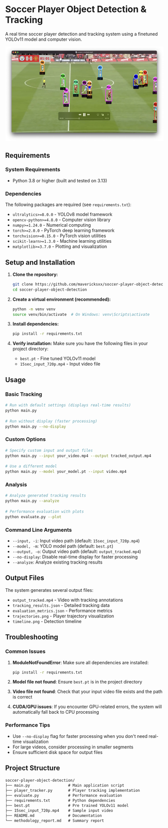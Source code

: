 # Soccer Player Object Detection & Tracking

A real time soccer player detection and tracking system using a finetuned YOLOv11 model and computer vision.

![Demo](demo.png)

## Requirements

### System Requirements
- Python 3.8 or higher (built and tested on 3.13)

### Dependencies
The following packages are required (see `requirements.txt`):

- `ultralytics>=8.0.0` - YOLOv8 model framework
- `opencv-python>=4.8.0` - Computer vision library
- `numpy>=1.24.0` - Numerical computing
- `torch>=2.0.0` - PyTorch deep learning framework
- `torchvision>=0.15.0` - PyTorch vision utilities
- `scikit-learn>=1.3.0` - Machine learning utilities
- `matplotlib>=3.7.0` - Plotting and visualization

## Setup and Installation

1. **Clone the repository:**
   ```bash
   git clone https://github.com/mavericksxx/soccer-player-object-detection.git
   cd soccer-player-object-detection
   ```

2. **Create a virtual environment (recommended):**
   ```bash
   python -m venv venv
   source venv/bin/activate  # On Windows: venv\Scripts\activate
   ```

3. **Install dependencies:**
   ```bash
   pip install -r requirements.txt
   ```

4. **Verify installation:**
   Make sure you have the following files in your project directory:
   - `best.pt` - Fine tuned YOLOv11 model
   - `15sec_input_720p.mp4` - Input video file

## Usage

### Basic Tracking
```bash
# Run with default settings (displays real-time results)
python main.py

# Run without display (faster processing)
python main.py --no-display
```

### Custom Options
```bash
# Specify custom input and output files
python main.py --input your_video.mp4 --output tracked_output.mp4

# Use a different model
python main.py --model your_model.pt --input video.mp4
```

### Analysis
```bash
# Analyze generated tracking results
python main.py --analyze

# Performance evaluation with plots
python evaluate.py --plot
```

### Command Line Arguments
- `--input, -i`: Input video path (default: `15sec_input_720p.mp4`)
- `--model, -m`: YOLO model path (default: `best.pt`)
- `--output, -o`: Output video path (default: `output_tracked.mp4`)
- `--no-display`: Disable real-time display for faster processing
- `--analyze`: Analyze existing tracking results

## Output Files

The system generates several output files:
- `output_tracked.mp4` - Video with tracking annotations
- `tracking_results.json` - Detailed tracking data
- `evaluation_metrics.json` - Performance metrics
- `trajectories.png` - Player trajectory visualization
- `timeline.png` - Detection timeline

## Troubleshooting

### Common Issues

1. **ModuleNotFoundError**: Make sure all dependencies are installed:
   ```bash
   pip install -r requirements.txt
   ```

2. **Model file not found**: Ensure `best.pt` is in the project directory

3. **Video file not found**: Check that your input video file exists and the path is correct

4. **CUDA/GPU issues**: If you encounter GPU-related errors, the system will automatically fall back to CPU processing

### Performance Tips

- Use `--no-display` flag for faster processing when you don't need real-time visualization
- For large videos, consider processing in smaller segments
- Ensure sufficient disk space for output files

## Project Structure

```
soccer-player-object-detection/
├── main.py                 # Main application script
├── player_tracker.py       # Player tracking implementation
├── evaluate.py             # Performance evaluation
├── requirements.txt        # Python dependencies
├── best.pt                 # Pre trained YOLOv11 model
├── 15sec_input_720p.mp4    # Sample input video
├── README.md               # Documentation
└── methodology_report.md   # Summary report
```
